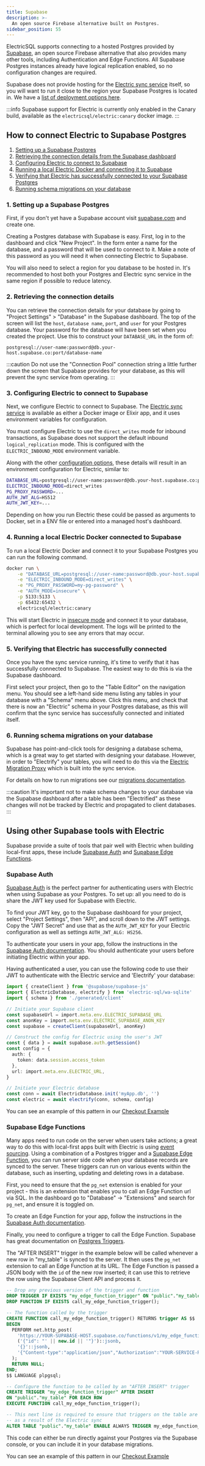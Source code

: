 ```yaml
---
title: Supabase
description: >-
  An open source Firebase alternative built on Postgres.
sidebar_position: 55
---
```


ElectricSQL supports connecting to a hosted Postgres provided by [Supabase](https://supabase.com), an open source Firebase alternative that also provides many other tools, including Authentication and Edge Functions. All Supabase Postgres instances already have logical replication enabled, so no configuration changes are required.

Supabase does not provide hosting for the [Electric sync service](../../api/service.md) itself, so you will want to run it close to the region your Supabase Postgres is located in. We have a [list of deployment options here](../deployment/).


:::info
Supabase support for Electric is currently only enabled in the Canary build, available as the `electricsql/electric:canary` docker image.
:::

## How to connect Electric to Supabase Postgres

1. [Setting up a Supabase Postgres](#setting-up-a-supabase-postgres)
2. [Retrieving the connection details from the Supabase dashboard](#retrieving-the-connection-details)
3. [Configuring Electric to connect to Supabase](#configuring-electric-to-connect-to-supabase)
4. [Running a local Electric Docker and connecting it to Supabase](#running-a-local-electric-docker-connected-to-supabase)
5. [Verifying that Electric has successfully connected to your Supabase Postgres](#verifying-that-electric-has-successfully-connected)
6. [Running schema migrations on your database](#running-schema-migrations-on-your-database)

### 1. Setting up a Supabase Postgres

First, if you don't yet have a Supabase account visit [supabase.com](https://supabase.com) and create one.

Creating a Postgres database with Supabase is easy. First, log in to the dashboard and click "New Project". In the form enter a name for the database, and a password that will be used to connect to it. Make a note of this password as you will need it when connecting Electric to Supabase.

You will also need to select a region for you database to be hosted in. It's recommended to host both your Postgres and Electric sync service in the same region if possible to reduce latency.

### 2. Retrieving the connection details

You can retrieve the connection details for your database by going to "Project Settings" > "Database" in the Supabase dashboard. The top of the screen will list the `host`, `database name`, `port`, and `user` for your Postgres database. Your password for the database will have been set when you created the project. Use this to construct your `DATABASE_URL` in the form of:

```
postgresql://user-name:password@db.your-host.supabase.co:port/database-name
```

:::caution
Do not use the "Connection Pool" connection string a little further down the screen that Supabase provides for your database, as this will prevent the sync service from operating. 
:::

### 3. Configuring Electric to connect to Supabase

Next, we configure Electric to connect to Supabase. The [Electric sync service](../../api/service) is available as either a Docker image or Elixir app, and it uses environment variables for configuration.

You must configure Electric to use the `direct_writes` mode for inbound transactions, as Supabase does not support the default inbound `logical_replication` mode. This is configured with the `ELECTRIC_INBOUND_MODE` environment variable.

Along with the other [configuration options](../../api/service.md#configuration-options), these details will result in an environment configuration for Electric, similar to:

```bash
DATABASE_URL=postgresql://user-name:password@db.your-host.supabase.co:port/database-name
ELECTRIC_INBOUND_MODE=direct_writes
PG_PROXY_PASSWORD=...
AUTH_JWT_ALG=HS512
AUTH_JWT_KEY=...
```

Depending on how you run Electric these could be passed as arguments to Docker, set in a ENV file or entered into a managed host's dashboard.

### 4. Running a local Electric Docker connected to Supabase

To run a local Electric Docker and connect it to your Supabase Postgres you can run the following command.

```bash
docker run \
    -e "DATABASE_URL=postgresql://user-name:password@db.your-host.supabase.co:port/database-name" \
    -e "ELECTRIC_INBOUND_MODE=direct_writes" \
    -e "PG_PROXY_PASSWORD=my-pg-password" \
    -e "AUTH_MODE=insecure" \
    -p 5133:5133 \
    -p 65432:65432 \
    electricsql/electric:canary
```

This will start Electric in [insecure mode](../../api/service.md#authentication) and connect it to your database, which is perfect for local development. The logs will be printed to the terminal allowing you to see any errors that may occur.

### 5. Verifying that Electric has successfully connected

Once you have the sync service running, it's time to verify that it has successfully connected to Supabase. The easiest way to do this is via the Supabase dashboard.

First select your project, then go to the "Table Editor" on the navigation menu. You should see a left-hand side menu listing any tables in your database with a "Schema" menu above. Click this menu, and check that there is now an "Electric" schema in your Postgres database, as this will confirm that the sync service has successfully connected and initiated itself.

### 6. Running schema migrations on your database

Supabase has point-and-click tools for designing a database schema, which is a great way to get started with designing your database. However, in order to "Electrify" your tables, you will need to do this via the [Electric Migration Proxy](../../usage/data-modelling/migrations.md#migrations-proxy) which is built into the sync service.

For details on how to run migrations see our [migrations documentation](../../usage/data-modelling/migrations.md).

:::caution
It's important not to make schema changes to your database via the Supabase dashboard after a table has been "Electrified" as these changes will not be tracked by Electric and propagated to client databases.
:::

## Using other Supabase tools with Electric

Supabase provide a suite of tools that pair well with Electric when building local-first apps, these include [Supabase Auth](#supabase-auth) and [Supabase Edge Functions](#supabase-edge-functions).

### Supabase Auth

[Supabase Auth](https://supabase.com/docs/guides/auth) is the perfect partner for authenticating users with Electric when using Supabase as your Postgres. To set up: all you need to do is share the JWT key used for Supabase with Electric.

To find your JWT key, go to the Supabase dashboard for your project, select "Project Settings", then "API", and scroll down to the JWT settings. Copy the "JWT Secret" and use that as the `AUTH_JWT_KEY` for your Electric configuration as well as settings `AUTH_JWT_ALG: HS256`.

To authenticate your users in your app, follow the instructions in the [Supabase Auth documentation](https://supabase.com/docs/guides/auth). You should authenticate your users before initiating Electric within your app.

Having authenticated a user, you can use the following code to use their JWT to authenticate with the Electric service and 'Electrify' your database:

```ts
import { createClient } from '@supabase/supabase-js'
import { ElectricDatabase, electrify } from 'electric-sql/wa-sqlite'
import { schema } from './generated/client'

// Initiate your Supabase client
const supabaseUrl = import.meta.env.ELECTRIC_SUPABASE_URL
const anonKey = import.meta.env.ELECTRIC_SUPABASE_ANON_KEY
const supabase = createClient(supabaseUrl, anonKey)

// Construct the config for Electric using the user's JWT
const { data } = await supabase.auth.getSession()
const config = {
  auth: { 
    token: data.session.access_token
  },
  url: import.meta.env.ELECTRIC_URL,
}

// Initiate your Electric database
const conn = await ElectricDatabase.init('myApp.db', '')
const electric = await electrify(conn, schema, config)
```

You can see an example of this pattern in our [Checkout Example](https://github.com/electric-sql/electric/blob/main/examples/checkout/)

### Supabase Edge Functions

Many apps need to run code on the server when users take actions; a great way to do this with local-first apps built with Electric is using [event sourcing](../event-sourcing). Using a combination of a Postgres trigger and a [Supabase Edge Function](https://supabase.com/docs/guides/functions), you can run server side code when your database records are synced to the server. These triggers can run on various events within the database, such as inserting, updating and deleting rows in a database.

First, you need to ensure that the `pg_net` extension is enabled for your project - this is an extension that enables you to call an Edge Function url via SQL. In the dashboard go to "Database" -> "Extensions" and search for `pg_net`, and ensure it is toggled on.

To create an Edge Function for your app, follow the instructions in the [Supabase Auth documentation](https://supabase.com/docs/guides/functions).

Finally, you need to configure a trigger to call the Edge Function. Supabase has great documentation on [Postgres Triggers](https://supabase.com/docs/guides/database/postgres/triggers).

The "AFTER INSERT" trigger in the example below will be called whenever a new row in "my_table" is synced to the server. It then uses the `pg_net` extension to call an Edge Function at its URL. The Edge Function is passed a JSON body with the `id` of the new row inserted; it can use this to retrieve the row using the Supabase Client API and process it.

```sql
-- Drop any previous version of the trigger and function
DROP TRIGGER IF EXISTS "my_edge_function_trigger" ON "public"."my_table";
DROP FUNCTION IF EXISTS call_my_edge_function_trigger();

-- The function called by the trigger
CREATE FUNCTION call_my_edge_function_trigger() RETURNS trigger AS $$
BEGIN
  PERFORM net.http_post(
    'https://YOUR-SUPABASE-HOST.supabase.co/functions/v1/my_edge_function',
    ('{"id": "' || new.id || '"}')::jsonb,
    '{}'::jsonb,
    '{"Content-type":"application/json","Authorization":"YOUR-SERVICE-ROLL-KEY"}'::jsonb
  );
  RETURN NULL;
END;
$$ LANGUAGE plpgsql;

-- Configure the function to be called by an "AFTER INSERT" trigger
CREATE TRIGGER "my_edge_function_trigger" AFTER INSERT
ON "public"."my_table" FOR EACH ROW
EXECUTE FUNCTION call_my_edge_function_trigger();

-- This next line is required to ensure that triggers on the table are called
-- as a result of the Electric sync
ALTER TABLE "public"."my_table" ENABLE ALWAYS TRIGGER my_edge_function_trigger;
```

This code can either be run directly against your Postgres via the Supabase console, or you can include it in your database migrations.

You can see an example of this pattern in our [Checkout Example](https://github.com/electric-sql/electric/blob/main/examples/checkout/)
